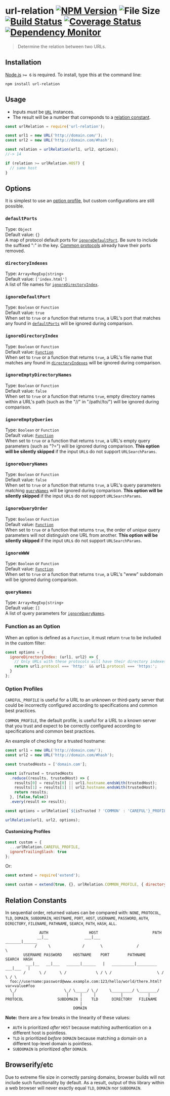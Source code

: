 # url-relation [![NPM Version][npm-image]][npm-url] ![File Size][filesize-image] [![Build Status][travis-image]][travis-url] [![Coverage Status][coveralls-image]][coveralls-url] [![Dependency Monitor][greenkeeper-image]][greenkeeper-url]

> Determine the relation between two URLs.


## Installation

[Node.js](http://nodejs.org/) `>= 6` is required. To install, type this at the command line:
```shell
npm install url-relation
```


## Usage

* Inputs *must* be [`URL`](https://developer.mozilla.org/en/docs/Web/API/URL) instances.
* The result will be a number that correponds to a [relation constant](#relation-constants).

```js
const urlRelation = require('url-relation');

const url1 = new URL('http://domain.com/');
const url2 = new URL('http://domain.com/#hash');

const relation = urlRelation(url1, url2, options);
//-> 14

if (relation >= urlRelation.HOST) {
  // same host
}
```

## Options

It is simplest to use an [option profile](#option-profiles), but custom configurations are still possible.

### `defaultPorts`
Type: `Object`  
Default value: `{}`  
A map of protocol default ports for [`ignoreDefaultPort`](#ignoredefaultport). Be sure to include the suffixed ":" in the key. [Common protocols](https://url.spec.whatwg.org/#special-scheme) already have their ports removed.

### `directoryIndexes`
Type: `Array<RegExp|string>`  
Default value: `['index.html']`  
A list of file names for [`ignoreDirectoryIndex`](#ignoredirectoryindex).

### `ignoreDefaultPort`
Type: `Boolean` or `Function`  
Default value: `true`  
When set to `true` or a function that returns `true`, a URL's port that matches any found in [`defaultPorts`](#defaultports) will be ignored during comparison.

### `ignoreDirectoryIndex`
Type: `Boolean` or `Function`  
Default value: [`Function`](https://github.com/stevenvachon/url-relation/blob/master/index.js#L34)  
When set to `true` or a function that returns `true`, a URL's file name that matches any found in [`directoryIndexes`](#directoryindexes) will be ignored during comparison.

### `ignoreEmptyDirectoryNames`
Type: `Boolean` or `Function`  
Default value: `false`  
When set to `true` or a function that returns `true`, empty directory names within a URL's path (such as the "//" in "/path//to/") will be ignored during comparison.

### `ignoreEmptyQueries`
Type: `Boolean` or `Function`  
Default value: [`Function`](https://github.com/stevenvachon/url-relation/blob/master/index.js#L40-L46)  
When set to `true` or a function that returns `true`, a URL's empty query parameters (such as "?=") will be ignored during comparison. **This option will be silently skipped** if the input `URL`s do not support `URLSearchParams`.

### `ignoreQueryNames`
Type: `Boolean` or `Function`  
Default value: `false`  
When set to `true` or a function that returns `true`, a URL's query parameters matching [`queryNames`](#querynames) will be ignored during comparison. **This option will be silently skipped** if the input `URL`s do not support `URLSearchParams`.

### `ignoreQueryOrder`
Type: `Boolean` or `Function`  
Default value: [`Function`](https://github.com/stevenvachon/url-relation/blob/master/index.js#L40-46)  
When set to `true` or a function that returns `true`, the order of *unique* query parameters will not distinguish one URL from another. **This option will be silently skipped** if the input `URL`s do not support `URLSearchParams`.

### `ignoreWWW`
Type: `Boolean` or `Function`  
Default value: [`Function`](https://github.com/stevenvachon/url-relation/blob/master/index.js#L34)  
When set to `true` or a function that returns `true`, a URL's "www" subdomain will be ignored during comparison.

### `queryNames`
Type: `Array<RegExp|string>`  
Default value: `[]`  
A list of query parameters for [`ignoreQueryNames`](#ignorequerynames).


### Function as an Option

When an option is defined as a `Function`, it must return `true` to be included in the custom filter:
```js
const options = {
  ignoreDirectoryIndex: (url1, url2) => {
    // Only URLs with these protocols will have their directory indexes ignored
    return url1.protocol === 'http:' && url1.protocol === 'https:';
  }
};
```


### Option Profiles

`CAREFUL_PROFILE` is useful for a URL to an unknown or third-party server that could be incorrectly configured according to specifications and common best practices.

`COMMON_PROFILE`, the default profile, is useful for a URL to a known server that you trust and expect to be correctly configured according to specifications and common best practices.

An example of checking for a trusted hostname:
```js
const url1 = new URL('http://domain.com/');
const url2 = new URL('http://domain.com/#hash');

const trustedHosts = ['domain.com'];

const isTrusted = trustedHosts
  .reduce((results, trustedHost) => {
    results[0] = results[0] || url1.hostname.endsWith(trustedHost);
    results[1] = results[1] || url2.hostname.endsWith(trustedHost);
    return results;
  }, [false,false])
  .every(result => result);

const options = urlRelation[`${isTrusted ? 'COMMON' : 'CAREFUL'}_PROFILE`];

urlRelation(url1, url2, options);
```


#### Customizing Profiles

```js
const custom = {
  ...urlRelation.CAREFUL_PROFILE,
  ignoreTrailingSlash: true
};
```
Or:
```js
const extend = require('extend');

const custom = extend(true, {}, urlRelation.COMMON_PROFILE, { directoryIndexes:['index.php'] });
```


## Relation Constants

In sequential order, returned values can be compared with: `NONE`, `PROTOCOL`, `TLD`, `DOMAIN`, `SUBDOMAIN`, `HOSTNAME`, `PORT`, `HOST`, `USERNAME`, `PASSWORD`, `AUTH`, `DIRECTORY`, `FILENAME`, `PATHNAME`, `SEARCH`, `PATH`, `HASH`, `ALL`.

```
               AUTH                  HOST                        PATH
              __|__                ___|___                 _______|______
             /     \              /       \               /              \
        USERNAME PASSWORD     HOSTNAME    PORT        PATHNAME        SEARCH  HASH
         ___|__   __|___   ______|______   |   __________|_________   ___|___   |
        /      \ /      \ /             \ / \ /                    \ /       \ / \
  foo://username:password@www.example.com:123/hello/world/there.html?var=value#foo
  \_/                     \_/ \_____/ \_/     \_________/ \________/
   |                       |     |     |           |           |
PROTOCOL               SUBDOMAIN |    TLD      DIRECTORY   FILENAME
                                 |
                              DOMAIN
```

**Note:** there are a few breaks in the linearity of these values:

* `AUTH` is prioritized *after* `HOST` because matching authentication on a different host is pointless.
* `TLD` is prioritized *before* `DOMAIN` because matching a domain on a different top-level domain is pointless.
* `SUBDOMAIN` is prioritized *after* `DOMAIN`.


## Browserify/etc

Due to extreme file size in correctly parsing domains, browser builds will not include such functionality by default. As a result, output of this library within a web browser will never exactly equal `TLD`, `DOMAIN` nor `SUBDOMAIN`.


[npm-image]: https://img.shields.io/npm/v/url-relation.svg
[npm-url]: https://npmjs.org/package/url-relation
[filesize-image]: https://img.shields.io/badge/size-2.4kB%20gzipped-blue.svg
[travis-image]: https://img.shields.io/travis/stevenvachon/url-relation.svg
[travis-url]: https://travis-ci.org/stevenvachon/url-relation
[coveralls-image]: https://img.shields.io/coveralls/stevenvachon/url-relation.svg
[coveralls-url]: https://coveralls.io/github/stevenvachon/url-relation
[greenkeeper-image]: https://badges.greenkeeper.io/stevenvachon/url-relation.svg
[greenkeeper-url]: https://greenkeeper.io/
